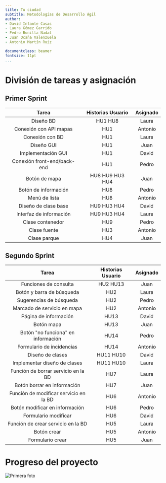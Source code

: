```yaml
---
title: Tu ciudad
subtitle: Metodologías de Desarrollo Ágil
author:
- David Infante Casas
- Laura Gómez Garrido
- Pedro Bonilla Nadal
- Juan Ocaña Valenzuela
- Antonio Martín Ruiz

documentclass: beamer
fontsize: 11pt
...
```


# División de tareas y asignación

## Primer Sprint

| Tarea | Historias Usuario | Asignado |
|:-------:|:------------:|:--------:|
|Diseño BD |HU1 HU8|Laura|
|Conexión con API mapas |HU1|Antonio|
|Conexión con BD|HU1| Laura|
|Diseño GUI|HU1|Juan|
|Implementación GUI|HU1|David|
|Conexión front-end/back-end|HU1|Pedro|
|Botón de mapa | HU8 HU9 HU3 HU4|Juan|
|Botón de información| HU8|Pedro|
|Menú de lista| HU8|Antonio|
|Diseño de clase base| HU9 HU3 HU4|David|
|Interfaz de información| HU9 HU3 HU4|Laura|
|Clase contenedor| HU9|Pedro|
|Clase fuente| HU3|Antonio|
|Clase parque| HU4|Juan|

## Segundo Sprint

| Tarea | Historias Usuario | Asignado |
|:-------:|:------------:|:--------:|
|Funciones de consulta| HU2 HU13|Juan|
|Botón y barra de búsqueda| HU2|Laura|
|Sugerencias de búsqueda| HU2|Pedro|
|Marcado de servicio en mapa| HU2|Antonio|
|Página de información|HU13|David|
|Botón mapa|HU13|Juan|
|Botón "no funciona" en información|HU14|Pedro|
|Formulario de incidencias|HU14|Antonio|
|Diseño de clases| HU11 HU10|David|
|Implementar diseño de clases| HU11 HU10|Laura|
|Función de borrar servicio en la BD| HU7|Laura|
|Botón borrar en información| HU7|Juan|
|Función de modificar servicio en la BD| HU6|Antonio|
|Botón modificar en información| HU6|Pedro|
|Formulario modificar| HU6|David|
|Función de crear servicio en la BD| HU5|Laura|
|Botón crear| HU5|Antonio|
|Formulario crear| HU5|Juan|

# Progreso del proyecto
![Primera foto](../imagenes/Avance1.png)

